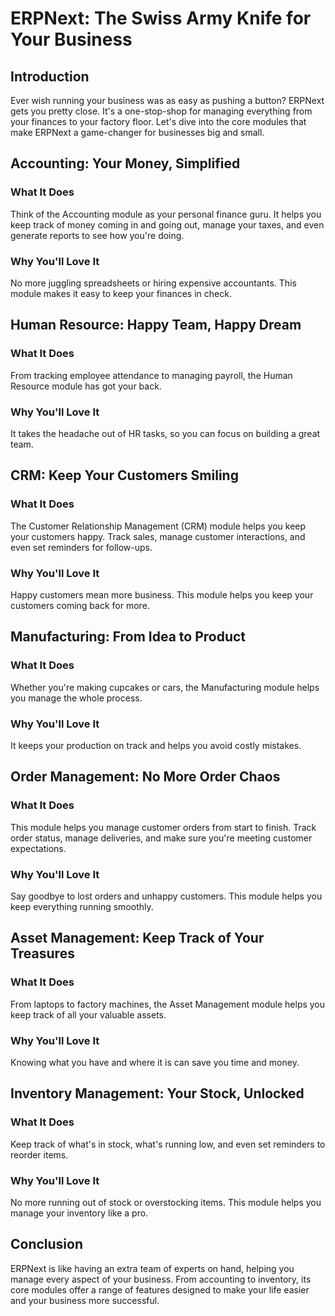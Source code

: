 
# ERPNext: The Swiss Army Knife for Your Business

## Introduction

Ever wish running your business was as easy as pushing a button? ERPNext gets you pretty close. It's a one-stop-shop for managing everything from your finances to your factory floor. Let's dive into the core modules that make ERPNext a game-changer for businesses big and small.

## Accounting: Your Money, Simplified

### What It Does
Think of the Accounting module as your personal finance guru. It helps you keep track of money coming in and going out, manage your taxes, and even generate reports to see how you're doing.

### Why You'll Love It
No more juggling spreadsheets or hiring expensive accountants. This module makes it easy to keep your finances in check.

## Human Resource: Happy Team, Happy Dream

### What It Does
From tracking employee attendance to managing payroll, the Human Resource module has got your back.

### Why You'll Love It
It takes the headache out of HR tasks, so you can focus on building a great team.

## CRM: Keep Your Customers Smiling

### What It Does
The Customer Relationship Management (CRM) module helps you keep your customers happy. Track sales, manage customer interactions, and even set reminders for follow-ups.

### Why You'll Love It
Happy customers mean more business. This module helps you keep your customers coming back for more.

## Manufacturing: From Idea to Product

### What It Does
Whether you're making cupcakes or cars, the Manufacturing module helps you manage the whole process.

### Why You'll Love It
It keeps your production on track and helps you avoid costly mistakes.

## Order Management: No More Order Chaos

### What It Does
This module helps you manage customer orders from start to finish. Track order status, manage deliveries, and make sure you're meeting customer expectations.

### Why You'll Love It
Say goodbye to lost orders and unhappy customers. This module helps you keep everything running smoothly.

## Asset Management: Keep Track of Your Treasures

### What It Does
From laptops to factory machines, the Asset Management module helps you keep track of all your valuable assets.

### Why You'll Love It
Knowing what you have and where it is can save you time and money.

## Inventory Management: Your Stock, Unlocked

### What It Does
Keep track of what's in stock, what's running low, and even set reminders to reorder items.

### Why You'll Love It
No more running out of stock or overstocking items. This module helps you manage your inventory like a pro.

## Conclusion

ERPNext is like having an extra team of experts on hand, helping you manage every aspect of your business. From accounting to inventory, its core modules offer a range of features designed to make your life easier and your business more successful.
